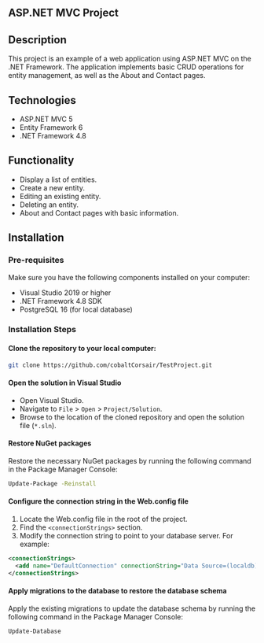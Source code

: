## ASP.NET MVC Project

## Description
This project is an example of a web application using ASP.NET MVC on the .NET Framework. 
The application implements basic CRUD operations for entity management, as well as the About and Contact pages.

## Technologies
- ASP.NET MVC 5
- Entity Framework 6
- .NET Framework 4.8

## Functionality
- Display a list of entities.
- Create a new entity.
- Editing an existing entity.
- Deleting an entity.
- About and Contact pages with basic information.

## Installation

### Pre-requisites
Make sure you have the following components installed on your computer:
- Visual Studio 2019 or higher
- .NET Framework 4.8 SDK
- PostgreSQL 16 (for local database)

### Installation Steps

#### Clone the repository to your local computer:
 ```bash 
 git clone https://github.com/cobaltCorsair/TestProject.git
 ```
#### Open the solution in Visual Studio
- Open Visual Studio.
- Navigate to `File` > `Open` > `Project/Solution`.
- Browse to the location of the cloned repository and open the solution file (`*.sln`).

#### Restore NuGet packages
Restore the necessary NuGet packages by running the following command in the Package Manager Console:
```bash
Update-Package -Reinstall
 ```
#### Configure the connection string in the Web.config file
1. Locate the Web.config file in the root of the project.
2. Find the `<connectionStrings>` section.
3. Modify the connection string to point to your database server. For example:

```xml
<connectionStrings>
  <add name="DefaultConnection" connectionString="Data Source=(localdb)\\MSSQLLocalDB;Initial Catalog=YourDatabaseName;Integrated Security=True" providerName="System.Data.SqlClient" />
</connectionStrings>
 ```

#### Apply migrations to the database to restore the database schema
Apply the existing migrations to update the database schema by running the following command in the Package Manager Console:

```bash
Update-Database
